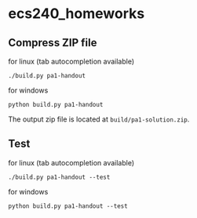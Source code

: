 # ecs240_homeworks

## Compress ZIP file
for linux (tab autocompletion available)
```
./build.py pa1-handout
```

for windows
```
python build.py pa1-handout
```
The output zip file is located at `build/pa1-solution.zip`.

## Test

for linux (tab autocompletion available)
```
./build.py pa1-handout --test
```

for windows
```
python build.py pa1-handout --test
```